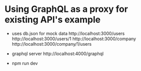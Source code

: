 # Using GraphQL as a proxy for existing API's example

- uses db.json for mock data 
http://localhost:3000/users
http://localhost:3000/users/1
http://localhost:3000/company
http://localhost:3000/company/1/users


- graphql server
http://localhost:4000/graphql
- npm run dev 
